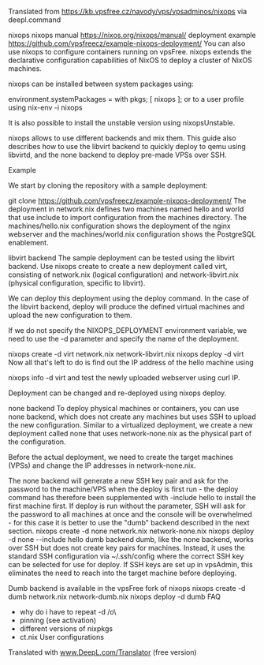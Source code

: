 Translated from https://kb.vpsfree.cz/navody/vps/vpsadminos/nixops via deepl.command


nixops
nixops manual https://nixos.org/nixops/manual/
deployment example https://github.com/vpsfreecz/example-nixops-deployment/
You can also use nixops to configure containers running on vpsFree. nixops extends the declarative configuration capabilities of NixOS to deploy a cluster of NixOS machines.

nixops can be installed between system packages using:

  environment.systemPackages = with pkgs; [
    nixops
  ];
or to a user profile using nix-env -i nixops

It is also possible to install the unstable version using nixopsUnstable.

nixops allows to use different backends and mix them. This guide also describes how to use the libvirt backend to quickly deploy to qemu using libvirtd, and the none backend to deploy pre-made VPSs over SSH.

Example

We start by cloning the repository with a sample deployment:

git clone https://github.com/vpsfreecz/example-nixops-deployment/
The deployment in network.nix defines two machines named hello and world that use include to import configuration from the machines directory. The machines/hello.nix configuration shows the deployment of the nginx webserver and the machines/world.nix configuration shows the PostgreSQL enablement.

libvirt backend
The sample deployment can be tested using the libvirt backend. Use nixops create to create a new deployment called virt, consisting of network.nix (logical configuration) and network-libvirt.nix (physical configuration, specific to libvirt).

We can deploy this deployment using the deploy command. In the case of the libvirt backend, deploy will produce the defined virtual machines and upload the new configuration to them.

If we do not specify the NIXOPS_DEPLOYMENT environment variable, we need to use the -d parameter and specify the name of the deployment.

nixops create -d virt network.nix network-libvirt.nix
nixops deploy -d virt
Now all that's left to do is find out the IP address of the hello machine using

nixops info -d virt
and test the newly uploaded webserver using curl IP.

Deployment can be changed and re-deployed using nixops deploy.

none backend
To deploy physical machines or containers, you can use none backend, which does not create any machines but uses SSH to upload the new configuration. Similar to a virtualized deployment, we create a new deployment called none that uses network-none.nix as the physical part of the configuration.

Before the actual deployment, we need to create the target machines (VPSs) and change the IP addresses in network-none.nix.

The none backend will generate a new SSH key pair and ask for the password to the machine/VPS when the deploy is first run - the deploy command has therefore been supplemented with -include hello to install the first machine first. If deploy is run without the parameter, SSH will ask for the password to all machines at once and the console will be overwhelmed - for this case it is better to use the "dumb" backend described in the next section.
nixops create -d none network.nix network-none.nix
nixops deploy -d none --include hello
dumb backend
dumb, like the none backend, works over SSH but does not create key pairs for machines. Instead, it uses the standard SSH configuration via ~/.ssh/config where the correct SSH key can be selected for use for deploy. If SSH keys are set up in vpsAdmin, this eliminates the need to reach into the target machine before deploying.

Dumb backend is available in the vpsFree fork of nixops
nixops create -d dumb network.nix network-dumb.nix
nixops deploy -d dumb
FAQ
- why do i have to repeat -d /o\
- pinning (see activation)
- different versions of nixpkgs
- ct.nix
User configurations

Translated with www.DeepL.com/Translator (free version)
